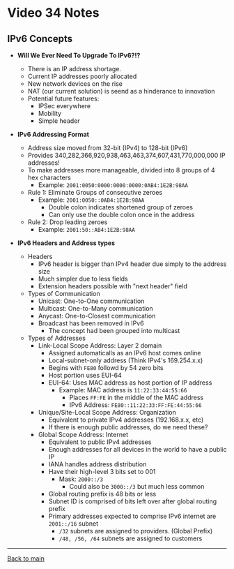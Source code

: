# Video 34 Notes

## IPv6 Concepts
- **Will We Ever Need To Upgrade To IPv6?!?**
  - There is an IP address shortage.
  - Current IP addresses poorly allocated
  - New network devices on the rise
  - NAT (our current solution) is seend as a hinderance to innovation
  - Potential future features: 
    - IPSec everywhere
    - Mobility
    - Simple header


- **IPv6 Addressing Format**
  - Address size moved from 32-bit (IPv4) to 128-bit (IPv6)
  - Provides 340,282,366,920,938,463,463,374,607,431,770,000,000 IP addresses!
  - To make addresses more manageable, divided into 8 groups of 4 hex characters
    - Example: ```2001:0050:0000:0000:0000:0AB4:1E2B:98AA```
  - Rule 1: Eliminate Groups of consecutive zeroes
    - Example: ```2001:0050::0AB4:1E2B:98AA```
      - Double colon indicates shortened group of zeroes
      - Can only use the double colon once in the address
  - Rule 2: Drop leading zeroes
    - Example: ```2001:50::AB4:1E2B:98AA```


- **IPv6 Headers and Address types**
  - Headers
    - IPv6 header is bigger than IPv4 header due simply to the address size
    - Much simpler due to less fields
    - Extension headers possible with "next header" field
  - Types of Communication
    - Unicast: One-to-One communication
    - Multicast: One-to-Many communication
    - Anycast: One-to-Closest communication
    - Broadcast has been removed in IPv6
      - The concept had been grouped into multicast
  - Types of Addresses
    - Link-Local Scope Address: Layer 2 domain
      - Assigned automaticalls as an IPv6 host comes online
      - Local-subnet-only address (Think IPv4's 169.254.x.x)
      - Begins with ```FE80``` followd by 54 zero bits
      - Host portion uses EUI-64
      - EUI-64: Uses MAC address as host portion of IP address
        - Example: MAC address is ```11:22:33:44:55:66```
          - Places ```FF:FE``` in the middle of the MAC address
          - IPv6 Address: ```FE80::11:22:33:FF:FE:44:55:66```
    - Unique/Site-Local Scope Address: Organization
      - Equivalent to private IPv4 addresses (192.168.x.x, etc)
      - If there is enough public addresses, do we need these?
    - Global Scope Address: Internet
      - Equivalent to public IPv4 addresses
      - Enough addresses for all devices in the world to have a public IP
      - IANA handles address distribution
      - Have their high-level 3 bits set to 001
        - Mask: ```2000::/3```
          - Could also be ```3000::/3``` but much less common
      - Global routing prefix is 48 bits or less
      - Subnet ID is comprised of bits left over after global routing prefix
      - Primary addresses expected to comprise IPv6 internet are ```2001::/16``` subnet
        - ```/32``` subnets are assigned to providers. (Global Prefix)
        - ```/48, /56, /64``` subnets are assigned to customers


---
 
[Back to main](https://github.com/rot0xd/CBTNuggets/blob/master/CCNA/ICND-1/README.md)

